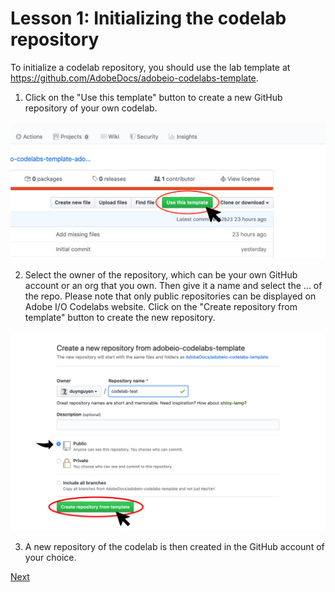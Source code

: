 # Lesson 1: Initializing the codelab repository

To initialize a codelab repository, you should use the lab template at https://github.com/AdobeDocs/adobeio-codelabs-template.

1. Click on the "Use this template" button to create a new GitHub repository of your own codelab.

![use-template](assets/use-template.png)

2. Select the owner of the repository, which can be your own GitHub account or an org that you own. Then give it a name and select the ... of the repo. Please note that only public repositories can be displayed on Adobe I/O Codelabs website. Click on the "Create repository from template" button to create the new repository.

![name-repo](assets/name-repo.png)

3. A new repository of the codelab is then created in the GitHub account of your choice.

[Next](lesson2.md)
